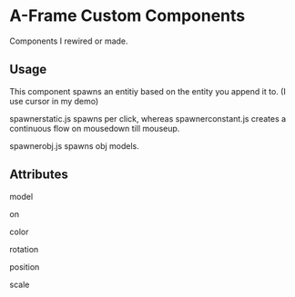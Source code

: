 # A-Frame Custom Components

Components I rewired or made.

## Usage 

This component spawns an entitiy based on the entity you append it to. (I use cursor in my demo)

spawnerstatic.js spawns per click, whereas spawnerconstant.js creates a continuous flow on mousedown till mouseup.

spawnerobj.js spawns obj models.


## Attributes

model

on

color

rotation

position

scale


